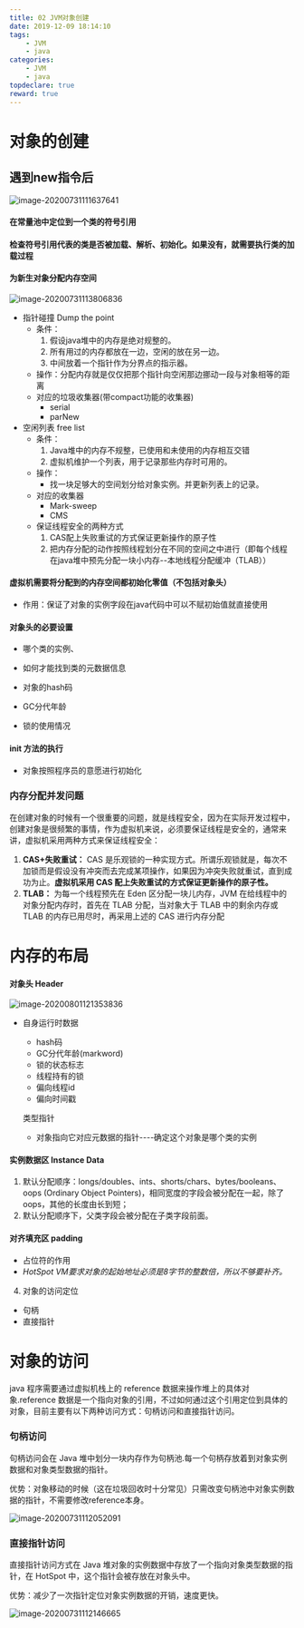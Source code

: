 ```yaml
---
title: 02 JVM对象创建
date: 2019-12-09 18:14:10
tags:
	- JVM
	- java
categories:
	- JVM
	- java
topdeclare: true
reward: true
---
```


# 对象的创建

## 遇到new指令后

![image-20200731111637641](JVM_02对象创建/image-20200731111637641.png)

#### 在常量池中定位到一个类的符号引用

#### 检查符号引用代表的类是否被加载、解析、初始化。如果没有，就需要执行类的加载过程

#### 为新生对象分配内存空间

![image-20200731113806836](JVM_02对象创建/image-20200731113806836.png)

<!--more-->

- 指针碰撞 Dump the point
	- 条件：
		1. 假设java堆中的内存是绝对规整的。
		2. 所有用过的内存都放在一边，空闲的放在另一边。
		3. 中间放着一个指针作为分界点的指示器。
	- 操作：分配内存就是仅仅把那个指针向空闲那边挪动一段与对象相等的距离
	- 对应的垃圾收集器(带compact功能的收集器)
		- serial
		- parNew
- 空闲列表  free list
	- 条件：
		1. Java堆中的内存不规整，已使用和未使用的内存相互交错
		2. 虚拟机维护一个列表，用于记录那些内存时可用的。
	- 操作：
		- 找一块足够大的空间划分给对象实例。并更新列表上的记录。
	- 对应的收集器
		- Mark-sweep
		- CMS
	- 保证线程安全的两种方式
		1. CAS配上失败重试的方式保证更新操作的原子性
		2. 把内存分配的动作按照线程划分在不同的空间之中进行（即每个线程在java堆中预先分配一块小内存--本地线程分配缓冲（TLAB））

#### 虚拟机需要将分配到的内存空间都初始化零值（不包括对象头）

- 作用：保证了对象的实例字段在java代码中可以不赋初始值就直接使用


#### 对象头的必要设置

- 哪个类的实例、

- 如何才能找到类的元数据信息

- 对象的hash码

- GC分代年龄

- 锁的使用情况

#### init 方法的执行

- 对象按照程序员的意愿进行初始化

### 内存分配并发问题

在创建对象的时候有一个很重要的问题，就是线程安全，因为在实际开发过程中，创建对象是很频繁的事情，作为虚拟机来说，必须要保证线程是安全的，通常来讲，虚拟机采用两种方式来保证线程安全：

1. **CAS+失败重试：** CAS 是乐观锁的一种实现方式。所谓乐观锁就是，每次不加锁而是假设没有冲突而去完成某项操作，如果因为冲突失败就重试，直到成功为止。**虚拟机采用 CAS 配上失败重试的方式保证更新操作的原子性。**
2. **TLAB：** 为每一个线程预先在 Eden 区分配一块儿内存，JVM 在给线程中的对象分配内存时，首先在 TLAB 分配，当对象大于 TLAB 中的剩余内存或 TLAB 的内存已用尽时，再采用上述的 CAS 进行内存分配

# 内存的布局
#### 对象头 Header

![image-20200801121353836](JVM_02对象创建/image-20200801121353836.png)

- 自身运行时数据
	- hash码
	- GC分代年龄(markword)
	- 锁的状态标志
	- 线程持有的锁
	- 偏向线程id
	- 偏向时间戳
	
	类型指针
	
	- 对象指向它对应元数据的指针----确定这个对象是哪个类的实例

#### 实例数据区 Instance Data

1. 默认分配顺序：longs/doubles、ints、shorts/chars、bytes/booleans、oops (Ordinary Object Pointers)，相同宽度的字段会被分配在一起，除了 oops，其他的长度由长到短；
2. 默认分配顺序下，父类字段会被分配在子类字段前面。

#### 对齐填充区 padding

  - 占位符的作用
  - *HotSpot VM要求对象的起始地址必须是8字节的整数倍，所以不够要补齐。*
4. 对象的访问定位
  - 句柄
  - 直接指针

# 对象的访问

java 程序需要通过虚拟机栈上的 reference 数据来操作堆上的具体对象.reference 数据是一个指向对象的引用，不过如何通过这个引用定位到具体的对象，目前主要有以下两种访问方式：句柄访问和直接指针访问。

### 句柄访问

句柄访问会在 Java 堆中划分一块内存作为句柄池.每一个句柄存放着到对象实例数据和对象类型数据的指针。

优势：对象移动的时候（这在垃圾回收时十分常见）只需改变句柄池中对象实例数据的指针，不需要修改reference本身。

![image-20200731112052091](JVM_02对象创建/image-20200731112052091.png)

### 直接指针访问

直接指针访问方式在 Java 堆对象的实例数据中存放了一个指向对象类型数据的指针，在 HotSpot 中，这个指针会被存放在对象头中。

优势：减少了一次指针定位对象实例数据的开销，速度更快。

![image-20200731112146665](JVM_02对象创建/image-20200731112146665.png)